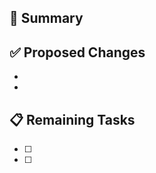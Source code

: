 <!-- REMOVE IF UNNECESSARY -->
## 📌 Summary


## ✅ Proposed Changes
  - 
  - 

<!-- OPTIONAL; REMOVE IF NONE -->
## 📋 Remaining Tasks
  - [ ] 
  - [ ] 